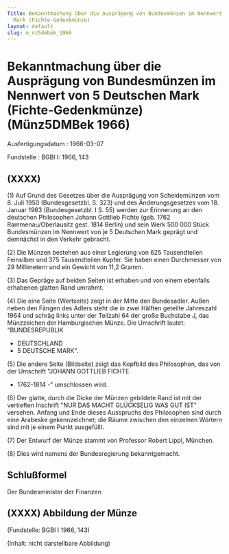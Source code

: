 ```yaml
---
Title: Bekanntmachung über die Ausprägung von Bundesmünzen im Nennwert von 5 Deutschen
  Mark (Fichte-Gedenkmünze)
layout: default
slug: m_nz5dmbek_1966
---
```


# Bekanntmachung über die Ausprägung von Bundesmünzen im Nennwert von 5 Deutschen Mark (Fichte-Gedenkmünze) (Münz5DMBek 1966)

Ausfertigungsdatum
:   1966-03-07

Fundstelle
:   BGBl I: 1966, 143



## (XXXX)

(1) Auf Grund des Gesetzes über die Ausprägung von Scheidemünzen vom
8\. Juli 1950 (Bundesgesetzbl. S. 323) und des Änderungsgesetzes vom
18\. Januar 1963 (Bundesgesetzbl. I S. 55) werden zur Erinnerung an den
deutschen Philosophen Johann Gottlieb Fichte
(geb. 1762 Rammenau/Oberlausitz
gest. 1814 Berlin) und sein Werk 500 000 Stück Bundesmünzen im
Nennwert von je 5 Deutschen Mark geprägt und demnächst in den Verkehr
gebracht.

(2) Die Münzen bestehen aus einer Legierung von 625 Tausendteilen
Feinsilber und 375 Tausendteilen Kupfer. Sie haben einen Durchmesser
von 29 Millimetern und ein Gewicht von 11,2 Gramm.

(3) Das Gepräge auf beiden Seiten ist erhaben und von einem ebenfalls
erhabenen glatten Rand umrahmt.

(4) Die eine Seite (Wertseite) zeigt in der Mitte den Bundesadler.
Außen neben den Fängen des Adlers steht die in zwei Hälften geteilte
Jahreszahl 1964 und schräg links unter der Teilzahl 64 der große
Buchstabe J, das Münzzeichen der Hamburgischen Münze. Die Umschrift
lautet: "BUNDESREPUBLIK
- DEUTSCHLAND
- 5 DEUTSCHE MARK".

(5) Die andere Seite (Bildseite) zeigt das Kopfbild des Philosophen,
das von der Umschrift "JOHANN GOTTLIEB FICHTE
- 1762-1814
-" umschlossen wird.

(6) Der glatte, durch die Dicke der Münzen gebildete Rand ist mit der
vertieften Inschrift "NUR DAS MACHT GLÜCKSELIG WAS GUT IST" versehen.
Anfang und Ende dieses Ausspruchs des Philosophen sind durch eine
Arabeske gekennzeichnet; die Räume zwischen den einzelnen Wörtern sind
mit je einem Punkt ausgefüllt.

(7) Der Entwurf der Münze stammt von Professor Robert Lippl, München.

(8) Dies wird namens der Bundesregierung bekanntgemacht.


## Schlußformel

Der Bundesminister der Finanzen


## (XXXX) Abbildung der Münze

(Fundstelle: BGBl I 1966, 143)

(Inhalt: nicht darstellbare Abbildung)

